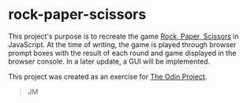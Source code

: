 # rock-paper-scissors
This project's purpose is to recreate the game [Rock, Paper, Scissors](https://en.wikipedia.org/wiki/Rock_paper_scissors) in JavaScript.
At the time of writing, the game is played through browser prompt boxes with the result of each round and game displayed in the browser console. In a later update, a GUI will be implemented.

This project was created as an exercise for [The Odin Project](https://www.theodinproject.com/lessons/foundations-rock-paper-scissors).
> JM